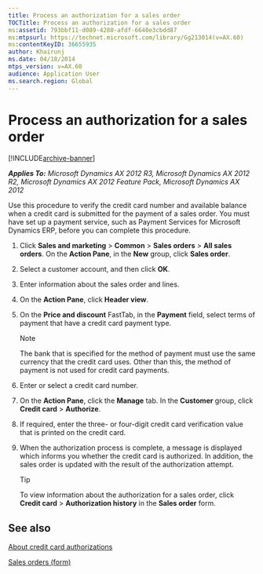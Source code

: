 ```yaml
---
title: Process an authorization for a sales order
TOCTitle: Process an authorization for a sales order
ms:assetid: 793bbf11-d089-4280-afdf-6640e3cbdd87
ms:mtpsurl: https://technet.microsoft.com/library/Gg213014(v=AX.60)
ms:contentKeyID: 36655935
author: Khairunj
ms.date: 04/18/2014
mtps_version: v=AX.60
audience: Application User
ms.search.region: Global
---
```


# Process an authorization for a sales order 


[!INCLUDE[archive-banner](includes/archive-banner.md)]


_**Applies To:** Microsoft Dynamics AX 2012 R3, Microsoft Dynamics AX 2012 R2, Microsoft Dynamics AX 2012 Feature Pack, Microsoft Dynamics AX 2012_

Use this procedure to verify the credit card number and available balance when a credit card is submitted for the payment of a sales order. You must have set up a payment service, such as Payment Services for Microsoft Dynamics ERP, before you can complete this procedure.

1.  Click **Sales and marketing** \> **Common** \> **Sales orders** \> **All sales orders**. On the **Action Pane**, in the **New** group, click **Sales order**.

2.  Select a customer account, and then click **OK**.

3.  Enter information about the sales order and lines.

4.  On the **Action Pane**, click **Header view**.

5.  On the **Price and discount** FastTab, in the **Payment** field, select terms of payment that have a credit card payment type.
    

    > [!NOTE]
    > <P>The bank that is specified for the method of payment must use the same currency that the credit card uses. Other than this, the method of payment is not used for credit card payments.</P>



6.  Enter or select a credit card number.

7.  On the **Action Pane**, click the **Manage** tab. In the **Customer** group, click **Credit card** \> **Authorize**.

8.  If required, enter the three- or four-digit credit card verification value that is printed on the credit card.

9.  When the authorization process is complete, a message is displayed which informs you whether the credit card is authorized. In addition, the sales order is updated with the result of the authorization attempt.
    

    > [!TIP]
    > <P>To view information about the authorization for a sales order, click <STRONG>Credit card</STRONG> &gt; <STRONG>Authorization history</STRONG> in the <STRONG>Sales order</STRONG> form.</P>



## See also

[About credit card authorizations](about-credit-card-authorizations.md)

[Sales orders (form)](https://technet.microsoft.com/library/aa585863\(v=ax.60\))

  


